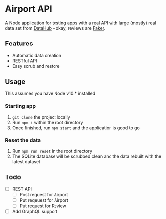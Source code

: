 # Airport API

A Node application for testing apps with a real API with large (mostly) real
data set from [DataHub][1] - okay, reviews are [Faker][2].

## Features

- Automatic data creation
- RESTful API
- Easy scrub and restore

## Usage

This assumes you have Node v10.\* installed

### Starting app

1. `git clone` the project locally
2. Run `npm i` within the root directory
3. Once finished, run `npm start` and the application is good to go

### Reset the data

1. Run `npm run reset` in the root directory
2. The SQLite database will be scrubbed clean and the data rebuilt with the
   latest dataset

## Todo

- [ ] REST API
  - [ ] Post request for Airport
  - [ ] Put reqeuest for Airport
  - [ ] Put request for Review
- [ ] Add GraphQL support

[1]: https://datahub.io/
[2]: https://github.com/marak/Faker.js/
